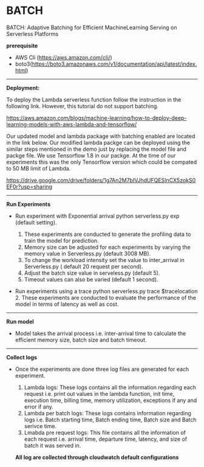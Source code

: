 # BATCH
BATCH: Adaptive Batching for Efficient MachineLearning Serving on Serverless Platforms


**prerequisite**

- AWS  Cli  (https://aws.amazon.com/cli/)
- boto3(https://boto3.amazonaws.com/v1/documentation/api/latest/index.html)

---
**Deployment:**

To deploy the Lambda serverless function follow the instruction in the following link. However, this tutorial do not support batching.

https://aws.amazon.com/blogs/machine-learning/how-to-deploy-deep-learning-models-with-aws-lambda-and-tensorflow/

Our updated model and lambda package with batching enabled are located in the link below. Our modified lambda packge can be deployed using the similar steps mentioned in the demo just by replacing the model file and packge file. We use Tensorflow 1.8 in our packge. At the time of our experiments this was the only Tensorflow version which could be compated to 50 MB limit of Lambda. 

https://drive.google.com/drive/folders/1g7An2M7bIVJhdUFQESInCX5zokS0EF0r?usp=sharing


---
**Run Experiments**
- Run experiment with Exponential arrival python serverless.py exp (default setting).
   1. These experiments are conducted to generate the profiling data to train the model for prediction.
   2. Memory size can be adjusted for each experiments by varying the memory value in Serverless.py (default 3008 MB).
   3. To change the workload intensity set the value to inter_arrival in Serverless.py ( default 20 request per second).
   4. Adjust the batch size value in serveless.py (default 5).
   5. Timeout values can also be varied (default 1 second).
   
- Run experiments using a trace python serverless.py trace $tracelocation
   2. These experiments are conducted to evaluate the performance of the model in terms of latency as well as cost.
----
**Run model**
- Model takes the arrival process i.e. inter-arrival time to calculate the efficient memory size, batch size and batch timeout. 
-----
**Collect logs**
- Once the experiments are done three log files are generated for each experiment.
  1. Lambda logs: These logs contains all the information regarding each request i.e. print out values in the lambda function, init time, execution time, billing time, memory utilization, exceptions if any and error if any.
  2. Lambda per batch logs: These logs contains information regarding logs i.e. Batch starting time, Batch ending time, Batch size and Batch serivce time.
  3. Lmabda pre request logs: This file contains all the information of each request i.e. arrival time, departure time, latency, and size of batch it was served in.
  
  
  **All log are collected through cloudwatch default configurations**
